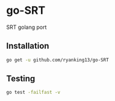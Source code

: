 # go-SRT

SRT golang port

## Installation

```sh
go get -u github.com/ryanking13/go-SRT
```

## Testing

```sh
go test -failfast -v
```